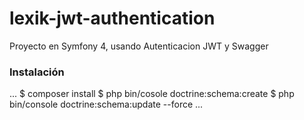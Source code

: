 # lexik-jwt-authentication
Proyecto en Symfony 4, usando Autenticacion JWT y Swagger
### Instalación
...
$ composer install
$ php bin/cosole doctrine:schema:create
$ php bin/console doctrine:schema:update --force
...
